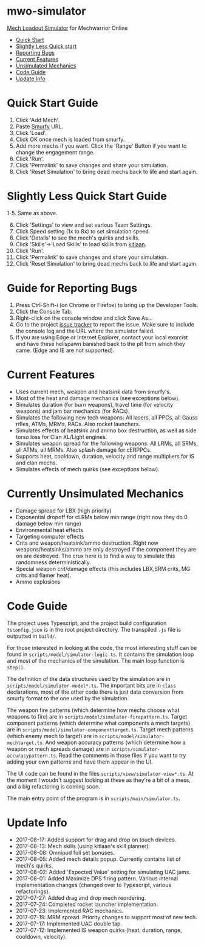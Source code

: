 # mwo-simulator
[Mech Loadout Simulator](http://www.4eye-labs.net/mwo-simulator/) for Mechwarrior Online

* [Quick Start](#quick-start-guide)
* [Slightly Less Quick start](#slightly-less-quick-start-guide)
* [Reporting Bugs](#guide-for-reporting-bugs)
* [Current Features](#current-features)
* [Unsimulated Mechanics](#currently-unsimulated-mechanics)
* [Code Guide](#code-guide)
* [Update Info](#update-info)

# Quick Start Guide

1. Click 'Add Mech'.
2. Paste [Smurfy](http://mwo.smurfy-net.de/) URL.
3. Click 'Load'.
4. Click OK once mech is loaded from smurfy.
5. Add more mechs if you want. Click the 'Range' Button if you want to change the engagement range.
6. Click 'Run'.
7. Click 'Permalink' to save changes and share your simulation.
8. Click 'Reset Simulation' to bring dead mechs back to life and start again.

# Slightly Less Quick Start Guide

1-5. Same as above.

6. Click 'Settings' to view and set various Team Settings.
7. Click Speed setting (1x to 8x) to set simulation speed.
8. Click 'Details' to see the mech's quirks and skills.
9. Click 'Skills'->'Load Skills' to load skills from [kitlaan](https://kitlaan.gitlab.io/mwoskill/).
10. Click 'Run'.
11. Click 'Permalink' to save changes and share your simulation.
12. Click 'Reset Simulation' to bring dead mechs back to life and start again.

# Guide for Reporting Bugs

1. Press Ctrl-Shift-i (on Chrome or Firefox) to bring up the Developer Tools.
2. Click the Console Tab.
3. Right-click on the console window and click Save As...
4. Go to the project [issue tracker](https://github.com/fat4eyes-mwo/mwo-simulator/issues) to report the issue. Make sure to include the console log and the URL where the simulator failed.
5. If you are using Edge or Internet Explorer, contact your local exorcist and have these hellspawn banished back to the pit from which they came. (Edge and IE are not supported).

# Current Features

* Uses current mech, weapon and heatsink data from smurfy's.
* Most of the heat and damage mechanics (see exceptions below).
* Simulates duration (for burn weapons), travel time (for velocity weapons) and jam bar mechanics (for RACs).
* Simulates the following new tech weapons: All lasers, all PPCs, all Gauss rifles, ATMs, MRMs, RACs. Also rocket launchers.
* Simulates effects of heatsink and ammo box destruction, as well as side torso loss for Clan XL/Light engines.
* Simulates weapon spread for the following weapons: All LRMs, all SRMs, all ATMs, all MRMs. Also splash damage for cERPPCs.
* Supports heat, cooldown, duration, velocity and range multipliers for IS and clan mechs.
* Simulates effects of mech quirks (see exceptions below).

# Currently Unsimulated Mechanics

* Damage spread for LBX (high priority)
* Exponential dropoff for cLRMs below min range (right now they do 0 damage below min range)
* Environmental heat effects
* Targeting computer effects
* Crits and weapon/heatsink/ammo destruction. Right now weapons/heatsinks/ammo are only destroyed if the component they are on are destroyed. The crux here is to find a way to simulate this randomness deterministically.
* Special weapon crit/damage effects (this includes LBX,SRM crits, MG crits and flamer heat).
* Ammo explosions

# Code Guide

The project uses Typescript, and the project build configuration `tsconfig.json` is in the root project directory. The transpiled `.js` file is outputted in `build/`.

For those interested in looking at the code, the most interesting stuff can be found in `scripts/model/simulator-logic.ts`. It contains the simulation loop and most of the mechanics of the simulation. The main loop function is `step()`.

The definition of the data structures used by the simulation are in `scripts/model/simulator-model*.ts`. The important bits are in `class` declarations, most of the other code there is just data conversion from smurfy format to the one used by the simulation.

The weapon fire patterns (which determine how mechs choose what weapons to fire) are in `scripts/model/simulator-firepattern.ts`. Target component patterns (which determine what components a mech targets) are in `scripts/model/simulator-componenttarget.ts`. Target mech patterns (which enemy mech to target) are in `scripts/model/simulator-mechtarget.ts`. And weapon accuracy patterns (which determine how a weapon or mech spreads damage) are in `scripts/simulator-accuracypattern.ts`. Read the comments in those files if you want to try adding your own patterns and have them appear in the UI.

The UI code can be found in the files `scripts/view/simulator-view*.ts`. At the moment I woudn't suggest looking at these as they're a bit of a mess, and a big refactoring is coming soon.

The main entry point of the program is in `scripts/main/simulator.ts`.

# Update Info

* 2017-08-17: Added support for drag and drop on touch devices.
* 2017-08-13: Mech skills (using kitlaan's skill planner).
* 2017-08-08: Omnipod full set bonuses.
* 2017-08-05: Added mech details popup. Currently contains list of mech's quirks.
* 2017-08-02: Added 'Expected Value' setting for simulating UAC jams.
* 2017-08-01: Added Maximize DPS firing pattern. Various internal implementation changes (changed over to Typescript, various refactorings).
* 2017-07-27: Added drag and drop mech reordering.
* 2017-07-24: Completed rocket launcher implementation.
* 2017-07-23: Implemented RAC mechanics.
* 2017-07-19: MRM spread. Priority changes to support most of new tech.
* 2017-07-17: Implemented UAC double tap.
* 2017-07-12: Implemented IS weapon quirks (heat, duration, range, cooldown, velocity).
